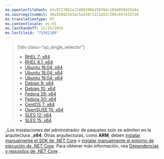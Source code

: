```yaml
---
ms.openlocfilehash: 42c97278b1a1f488396b158f84c169d050d33e0a
ms.sourcegitcommit: 30a558d23e3ac5a52071121a52c305c85fe15726
ms.translationtype: HT
ms.contentlocale: es-ES
ms.lasthandoff: 12/25/2019
ms.locfileid: "75341189"
---
```


> [!div class="op_single_selector"]
>
> - [RHEL 7: x64](../linux-package-manager-rhel7.md)
> - [RHEL 8.1: x64](../linux-package-manager-rhel81.md)
> - [Ubuntu 16.04: x64](../linux-package-manager-ubuntu-1604.md)
> - [Ubuntu 18.04: x64](../linux-package-manager-ubuntu-1804.md)
> - [Ubuntu 19.04: x64](../linux-package-manager-ubuntu-1904.md)
> - [Debian 9: x64](../linux-package-manager-debian9.md)
> - [Debian 10: x64](../linux-package-manager-debian10.md)
> - [Fedora 29: x64](../linux-package-manager-fedora29.md)
> - [Fedora 30: x64](../linux-package-manager-fedora30.md)
> - [CentOS 7: x64](../linux-package-manager-centos7.md)
> - [OpenSUSE 15: x64](../linux-package-manager-opensuse15.md)
> - [SLES 12: x64](../linux-package-manager-sles12.md)
> - [SLES 15: x64](../linux-package-manager-sles15.md)

_Las instalaciones del administrador de paquetes solo se admiten en la arquitectura _**x64**. Otras arquitecturas, como **ARM**, deben [instalar manualmente el SDK de .NET Core](../sdk.md?pivots=os-linux#download-and-manually-install) o [instalar manualmente el entorno de ejecución de .NET Core](../runtime.md?pivots=os-linux#download-and-manually-install). Para obtener más información, vea [Dependencias y requisitos de .NET Core](../dependencies.md) .
